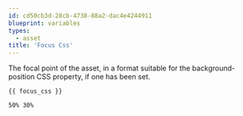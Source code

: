 ```yaml
---
id: cd50cb3d-28cb-4738-88a2-dac4e4244911
blueprint: variables
types:
  - asset
title: 'Focus Css'
---
```

The focal point of the asset, in a format suitable for the background-position CSS property, if one has been set.

```
{{ focus_css }}
```

``` .language-output
50% 30%
```
